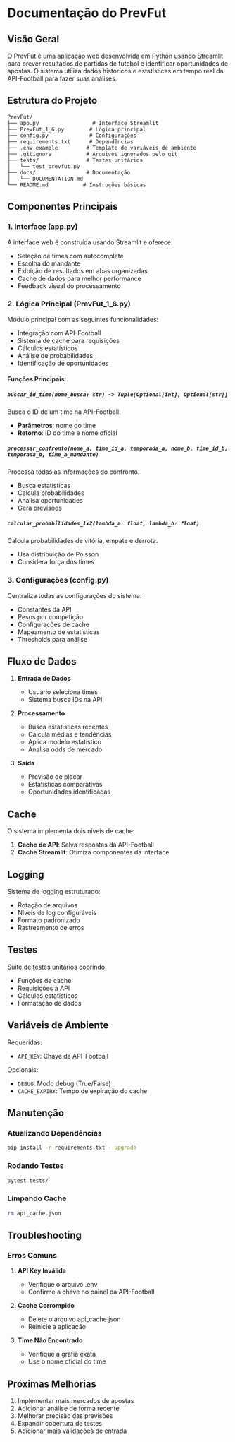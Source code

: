 # Documentação do PrevFut

## Visão Geral

O PrevFut é uma aplicação web desenvolvida em Python usando Streamlit para prever resultados de partidas de futebol e identificar oportunidades de apostas. O sistema utiliza dados históricos e estatísticas em tempo real da API-Football para fazer suas análises.

## Estrutura do Projeto

```
PrevFut/
├── app.py                 # Interface Streamlit
├── PrevFut_1_6.py        # Lógica principal
├── config.py             # Configurações
├── requirements.txt      # Dependências
├── .env.example         # Template de variáveis de ambiente
├── .gitignore           # Arquivos ignorados pelo git
├── tests/               # Testes unitários
│   └── test_prevfut.py
├── docs/                # Documentação
│   └── DOCUMENTATION.md
└── README.md           # Instruções básicas
```

## Componentes Principais

### 1. Interface (app.py)

A interface web é construída usando Streamlit e oferece:
- Seleção de times com autocomplete
- Escolha do mandante
- Exibição de resultados em abas organizadas
- Cache de dados para melhor performance
- Feedback visual do processamento

### 2. Lógica Principal (PrevFut_1_6.py)

Módulo principal com as seguintes funcionalidades:
- Integração com API-Football
- Sistema de cache para requisições
- Cálculos estatísticos
- Análise de probabilidades
- Identificação de oportunidades

#### Funções Principais:

##### `buscar_id_time(nome_busca: str) -> Tuple[Optional[int], Optional[str]]`
Busca o ID de um time na API-Football.
- **Parâmetros**: nome do time
- **Retorno**: ID do time e nome oficial

##### `processar_confronto(nome_a, time_id_a, temporada_a, nome_b, time_id_b, temporada_b, time_a_mandante)`
Processa todas as informações do confronto.
- Busca estatísticas
- Calcula probabilidades
- Analisa oportunidades
- Gera previsões

##### `calcular_probabilidades_1x2(lambda_a: float, lambda_b: float)`
Calcula probabilidades de vitória, empate e derrota.
- Usa distribuição de Poisson
- Considera força dos times

### 3. Configurações (config.py)

Centraliza todas as configurações do sistema:
- Constantes da API
- Pesos por competição
- Configurações de cache
- Mapeamento de estatísticas
- Thresholds para análise

## Fluxo de Dados

1. **Entrada de Dados**
   - Usuário seleciona times
   - Sistema busca IDs na API

2. **Processamento**
   - Busca estatísticas recentes
   - Calcula médias e tendências
   - Aplica modelo estatístico
   - Analisa odds de mercado

3. **Saída**
   - Previsão de placar
   - Estatísticas comparativas
   - Oportunidades identificadas

## Cache

O sistema implementa dois níveis de cache:
1. **Cache de API**: Salva respostas da API-Football
2. **Cache Streamlit**: Otimiza componentes da interface

## Logging

Sistema de logging estruturado:
- Rotação de arquivos
- Níveis de log configuráveis
- Formato padronizado
- Rastreamento de erros

## Testes

Suite de testes unitários cobrindo:
- Funções de cache
- Requisições à API
- Cálculos estatísticos
- Formatação de dados

## Variáveis de Ambiente

Requeridas:
- `API_KEY`: Chave da API-Football

Opcionais:
- `DEBUG`: Modo debug (True/False)
- `CACHE_EXPIRY`: Tempo de expiração do cache

## Manutenção

### Atualizando Dependências
```bash
pip install -r requirements.txt --upgrade
```

### Rodando Testes
```bash
pytest tests/
```

### Limpando Cache
```bash
rm api_cache.json
```

## Troubleshooting

### Erros Comuns

1. **API Key Inválida**
   - Verifique o arquivo .env
   - Confirme a chave no painel da API-Football

2. **Cache Corrompido**
   - Delete o arquivo api_cache.json
   - Reinicie a aplicação

3. **Time Não Encontrado**
   - Verifique a grafia exata
   - Use o nome oficial do time

## Próximas Melhorias

1. Implementar mais mercados de apostas
2. Adicionar análise de forma recente
3. Melhorar precisão das previsões
4. Expandir cobertura de testes
5. Adicionar mais validações de entrada
